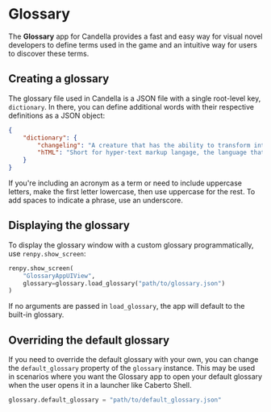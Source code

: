 # Glossary

The **Glossary** app for Candella provides a fast and easy way for visual novel developers to define terms used in the game and an intuitive way for users to discover these terms.

## Creating a glossary

The glossary file used in Candella is a JSON file with a single root-level key, `dictionary`. In there, you can define additional words with their respective definitions as a JSON object:

```json
{
    "dictionary": {
        "changeling": "A creature that has the ability to transform into another.",
        "hTML": "Short for hyper-text markup langage, the language that is used to create web pages on the internet."
    }
}
```

If you're including an acronym as a term or need to include uppercase letters, make the first letter lowercase, then use uppercase for the rest. To add spaces to indicate a phrase, use an underscore.

## Displaying the glossary

To display the glossary window with a custom glossary programmatically, use `renpy.show_screen`:

```py
renpy.show_screen(
    "GlossaryAppUIView",
    glossary=glossary.load_glossary("path/to/glossary.json")
)
```

If no arguments are passed in `load_glossary`, the app will default to the built-in glossary.

## Overriding the default glossary

If you need to override the default glossary with your own, you can change the `default_glossary` property of the `glossary` instance. This may be used in scenarios where you want the Glossary app to open your default glossary when the user opens it in a launcher like Caberto Shell.

```py
glossary.default_glossary = "path/to/default_glossary.json"
```